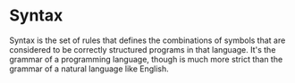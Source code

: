 # Syntax
Syntax is the set of rules that defines the combinations of symbols that are considered to be correctly structured programs in that language. It's the grammar of a programming language, though is much more strict than the grammar of a natural language like English.
